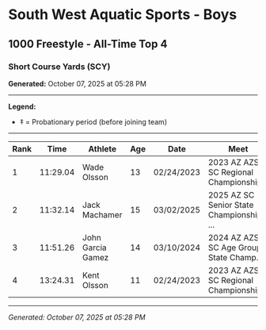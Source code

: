 # South West Aquatic Sports - Boys
## 1000 Freestyle - All-Time Top 4
### Short Course Yards (SCY)

**Generated:** October 07, 2025 at 05:28 PM

---

**Legend:**
- ‡ = Probationary period (before joining team)

---

| Rank | Time | Athlete | Age | Date | Meet |
|------|------|---------|-----|------|------|
| 1 | 11:29.04 | Wade Olsson | 13 | 02/24/2023 | 2023 AZ AZSI SC Regional Championship... |
| 2 | 11:32.14 | Jack Machamer | 15 | 03/02/2025 | 2025 AZ SC Senior State Championship ... |
| 3 | 11:51.26 | John Garcia Gamez | 14 | 03/10/2024 | 2024 AZ AZSI SC Age Group State Champ... |
| 4 | 13:24.31 | Kent Olsson | 11 | 02/24/2023 | 2023 AZ AZSI SC Regional Championship... |

---

*Generated: October 07, 2025 at 05:28 PM*
